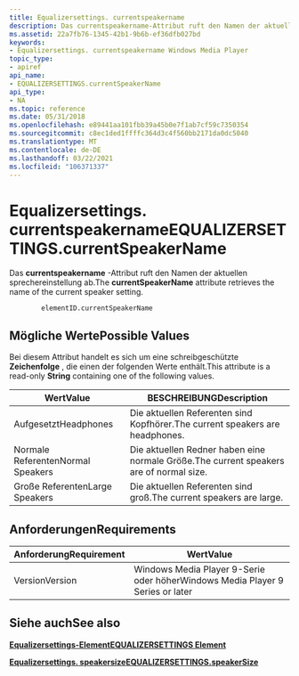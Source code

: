 ```yaml
---
title: Equalizersettings. currentspeakername
description: Das currentspeakername-Attribut ruft den Namen der aktuellen sprechereinstellung ab.
ms.assetid: 22a7fb76-1345-42b1-9b6b-ef36dfb027bd
keywords:
- Equalizersettings. currentspeakername Windows Media Player
topic_type:
- apiref
api_name:
- EQUALIZERSETTINGS.currentSpeakerName
api_type:
- NA
ms.topic: reference
ms.date: 05/31/2018
ms.openlocfilehash: e89441aa101fbb39a45b0e7f1ab7cf59c7350354
ms.sourcegitcommit: c8ec1ded1ffffc364d3c4f560bb2171da0dc5040
ms.translationtype: MT
ms.contentlocale: de-DE
ms.lasthandoff: 03/22/2021
ms.locfileid: "106371337"
---
```

# <a name="equalizersettingscurrentspeakername"></a><span data-ttu-id="b8032-104">Equalizersettings. currentspeakername</span><span class="sxs-lookup"><span data-stu-id="b8032-104">EQUALIZERSETTINGS.currentSpeakerName</span></span>

<span data-ttu-id="b8032-105">Das **currentspeakername** -Attribut ruft den Namen der aktuellen sprechereinstellung ab.</span><span class="sxs-lookup"><span data-stu-id="b8032-105">The **currentSpeakerName** attribute retrieves the name of the current speaker setting.</span></span>

``` syntax
        elementID.currentSpeakerName
```

## <a name="possible-values"></a><span data-ttu-id="b8032-106">Mögliche Werte</span><span class="sxs-lookup"><span data-stu-id="b8032-106">Possible Values</span></span>

<span data-ttu-id="b8032-107">Bei diesem Attribut handelt es sich um eine schreibgeschützte **Zeichenfolge** , die einen der folgenden Werte enthält.</span><span class="sxs-lookup"><span data-stu-id="b8032-107">This attribute is a read-only **String** containing one of the following values.</span></span>



| <span data-ttu-id="b8032-108">Wert</span><span class="sxs-lookup"><span data-stu-id="b8032-108">Value</span></span>           | <span data-ttu-id="b8032-109">BESCHREIBUNG</span><span class="sxs-lookup"><span data-stu-id="b8032-109">Description</span></span>                              |
|-----------------|------------------------------------------|
| <span data-ttu-id="b8032-110">Aufgesetzt</span><span class="sxs-lookup"><span data-stu-id="b8032-110">Headphones</span></span>      | <span data-ttu-id="b8032-111">Die aktuellen Referenten sind Kopfhörer.</span><span class="sxs-lookup"><span data-stu-id="b8032-111">The current speakers are headphones.</span></span>     |
| <span data-ttu-id="b8032-112">Normale Referenten</span><span class="sxs-lookup"><span data-stu-id="b8032-112">Normal Speakers</span></span> | <span data-ttu-id="b8032-113">Die aktuellen Redner haben eine normale Größe.</span><span class="sxs-lookup"><span data-stu-id="b8032-113">The current speakers are of normal size.</span></span> |
| <span data-ttu-id="b8032-114">Große Referenten</span><span class="sxs-lookup"><span data-stu-id="b8032-114">Large Speakers</span></span>  | <span data-ttu-id="b8032-115">Die aktuellen Referenten sind groß.</span><span class="sxs-lookup"><span data-stu-id="b8032-115">The current speakers are large.</span></span>          |



 

## <a name="requirements"></a><span data-ttu-id="b8032-116">Anforderungen</span><span class="sxs-lookup"><span data-stu-id="b8032-116">Requirements</span></span>



| <span data-ttu-id="b8032-117">Anforderung</span><span class="sxs-lookup"><span data-stu-id="b8032-117">Requirement</span></span> | <span data-ttu-id="b8032-118">Wert</span><span class="sxs-lookup"><span data-stu-id="b8032-118">Value</span></span> |
|--------------------|---------------------------------------------------|
| <span data-ttu-id="b8032-119">Version</span><span class="sxs-lookup"><span data-stu-id="b8032-119">Version</span></span><br/> | <span data-ttu-id="b8032-120">Windows Media Player 9-Serie oder höher</span><span class="sxs-lookup"><span data-stu-id="b8032-120">Windows Media Player 9 Series or later</span></span><br/> |



## <a name="see-also"></a><span data-ttu-id="b8032-121">Siehe auch</span><span class="sxs-lookup"><span data-stu-id="b8032-121">See also</span></span>

<dl> <dt>

[<span data-ttu-id="b8032-122">**Equalizersettings-Element**</span><span class="sxs-lookup"><span data-stu-id="b8032-122">**EQUALIZERSETTINGS Element**</span></span>](equalizersettings-element.md)
</dt> <dt>

[<span data-ttu-id="b8032-123">**Equalizersettings. speakersize**</span><span class="sxs-lookup"><span data-stu-id="b8032-123">**EQUALIZERSETTINGS.speakerSize**</span></span>](equalizersettings-speakersize.md)
</dt> </dl>

 

 





